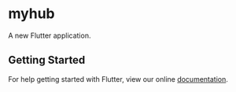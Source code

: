 # myhub

A new Flutter application.

## Getting Started

For help getting started with Flutter, view our online
[documentation](https://flutter.io/).
